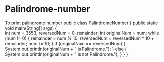 # Palindrome-number
To print palindrome number
public class PalindromeNumber
{
  public static void main(String[] args) 
  {    
    int num = 3553, reversedNum = 0, remainder;
    int originalNum = num;
    while (num != 0) 
    {
      remainder = num % 10;
      reversedNum = reversedNum * 10 + remainder;
      num /= 10;
    }
    if (originalNum == reversedNum) 
    {
      System.out.println(originalNum + " is Palindrome.");
    }
    else 
    {
      System.out.println(originalNum + " is not Palindrome.");
    }
  }
}
